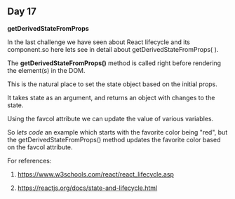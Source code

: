 ## Day 17

**getDerivedStateFromProps**

In the last challenge we have seen about React lifecycle and its component.so here lets see 
in detail about getDerivedStateFromProps( ).

The **getDerivedStateFromProps()** method is called right before rendering the
element(s) in the DOM.

This is the natural place to set the state object based on the initial props.

It takes state as an argument, and  returns an object with changes to the state.

Using the favcol attribute we can update the value of various variables.

So *lets code* an example which starts with the favorite color being "red",
but the getDerivedStateFromProps() method updates the favorite color based on 
the favcol attribute.

For references:

1. https://www.w3schools.com/react/react_lifecycle.asp

2. https://reactjs.org/docs/state-and-lifecycle.html
